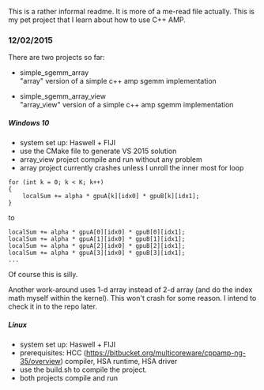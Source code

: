 This is a rather informal readme. It is more of a me-read file actually.
This is my pet project that I learn about how to use C++ AMP.

### 12/02/2015
There are two projects so far:
- simple_sgemm_array<br />
  "array" version of a simple c++ amp sgemm implementation

- simple_sgemm_array_view<br />
  "array_view" version of a simple c++ amp sgemm implementation<br />

##### Windows 10
- system set up: Haswell + FIJI
- use the CMake file to generate VS 2015 solution
- array_view project compile and run without any problem
- array project currently crashes unless I unroll the inner most for loop<br />
```
for (int k = 0; k < K; k++)
{
    localSum += alpha * gpuA[k][idx0] * gpuB[k][idx1];
}
```

 to
```
localSum += alpha * gpuA[0][idx0] * gpuB[0][idx1];
localSum += alpha * gpuA[1][idx0] * gpuB[1][idx1];
localSum += alpha * gpuA[2][idx0] * gpuB[2][idx1];
localSum += alpha * gpuA[3][idx0] * gpuB[3][idx1];
...
```
Of course this is silly.

 Another work-around uses 1-d array instead of 2-d array (and do the index math myself within the kernel). This won't crash for some reason. I intend to check it in to the repo later.

##### Linux
- system set up: Haswell + FIJI
- prerequisites: HCC (https://bitbucket.org/multicoreware/cppamp-ng-35/overview) compiler, HSA runtime, HSA driver
- use the build.sh to compile the project. 
- both projects compile and run
